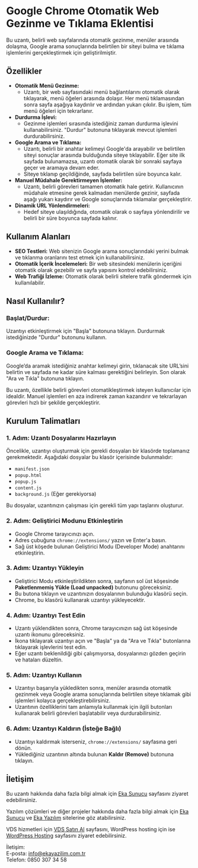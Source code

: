 # Google Chrome Otomatik Web Gezinme ve Tıklama Eklentisi

Bu uzantı, belirli web sayfalarında otomatik gezinme, menüler arasında dolaşma, Google arama sonuçlarında belirtilen bir siteyi bulma ve tıklama işlemlerini gerçekleştirmek için geliştirilmiştir.

## Özellikler

- **Otomatik Menü Gezinme:**
  - Uzantı, bir web sayfasındaki menü bağlantılarını otomatik olarak tıklayarak, menü öğeleri arasında dolaşır. Her menü tıklamasından sonra sayfa aşağıya kaydırılır ve ardından yukarı çıkılır. Bu işlem, tüm menü öğeleri için tekrarlanır.
- **Durdurma İşlevi:**
  - Gezinme işlemleri sırasında istediğiniz zaman durdurma işlevini kullanabilirsiniz. "Durdur" butonuna tıklayarak mevcut işlemleri durdurabilirsiniz.
- **Google Arama ve Tıklama:**
  - Uzantı, belirli bir anahtar kelimeyi Google'da arayabilir ve belirtilen siteyi sonuçlar arasında bulduğunda siteye tıklayabilir. Eğer site ilk sayfada bulunamazsa, uzantı otomatik olarak bir sonraki sayfaya geçer ve aramaya devam eder.
  - Siteye tıklanıp geçildiğinde, sayfada belirtilen süre boyunca kalır.
- **Manuel Müdahale Gerektirmeyen İşlemler:**
  - Uzantı, belirli görevleri tamamen otomatik hale getirir. Kullanıcının müdahale etmesine gerek kalmadan menülerde gezinir, sayfada aşağı yukarı kaydırır ve Google sonuçlarında tıklamalar gerçekleştirir.
- **Dinamik URL Yönlendirmeleri:**
  - Hedef siteye ulaşıldığında, otomatik olarak o sayfaya yönlendirilir ve belirli bir süre boyunca sayfada kalınır.

## Kullanım Alanları

- **SEO Testleri:** Web sitenizin Google arama sonuçlarındaki yerini bulmak ve tıklanma oranlarını test etmek için kullanabilirsiniz.
- **Otomatik İçerik İncelemeleri:** Bir web sitesindeki menülerin içeriğini otomatik olarak gezebilir ve sayfa yapısını kontrol edebilirsiniz.
- **Web Trafiği İzleme:** Otomatik olarak belirli sitelere trafik göndermek için kullanılabilir.

## Nasıl Kullanılır?

### Başlat/Durdur:
Uzantıyı etkinleştirmek için "Başla" butonuna tıklayın. Durdurmak istediğinizde "Durdur" butonunu kullanın.

### Google Arama ve Tıklama:
Google’da aramak istediğiniz anahtar kelimeyi girin, tıklanacak site URL’sini belirtin ve sayfada ne kadar süre kalması gerektiğini belirleyin. Son olarak "Ara ve Tıkla" butonuna tıklayın.

Bu uzantı, özellikle belirli görevleri otomatikleştirmek isteyen kullanıcılar için idealdir. Manuel işlemleri en aza indirerek zaman kazandırır ve tekrarlayan görevleri hızlı bir şekilde gerçekleştirir.

## Kurulum Talimatları

### 1. Adım: Uzantı Dosyalarını Hazırlayın
Öncelikle, uzantıyı oluşturmak için gerekli dosyaları bir klasörde toplamanız gerekmektedir. Aşağıdaki dosyalar bu klasör içerisinde bulunmalıdır:

- `manifest.json`
- `popup.html`
- `popup.js`
- `content.js`
- `background.js` (Eğer gerekiyorsa)

Bu dosyalar, uzantınızın çalışması için gerekli tüm yapı taşlarını oluşturur.

### 2. Adım: Geliştirici Modunu Etkinleştirin
- Google Chrome tarayıcınızı açın.
- Adres çubuğuna `chrome://extensions/` yazın ve Enter'a basın.
- Sağ üst köşede bulunan Geliştirici Modu (Developer Mode) anahtarını etkinleştirin.

### 3. Adım: Uzantıyı Yükleyin
- Geliştirici Modu etkinleştirildikten sonra, sayfanın sol üst köşesinde **Paketlenmemiş Yükle (Load unpacked)** butonunu göreceksiniz.
- Bu butona tıklayın ve uzantınızın dosyalarının bulunduğu klasörü seçin.
- Chrome, bu klasörü kullanarak uzantıyı yükleyecektir.

### 4. Adım: Uzantıyı Test Edin
- Uzantı yüklendikten sonra, Chrome tarayıcınızın sağ üst köşesinde uzantı ikonunu göreceksiniz.
- İkona tıklayarak uzantıyı açın ve "Başla" ya da "Ara ve Tıkla" butonlarına tıklayarak işlevlerini test edin.
- Eğer uzantı beklenildiği gibi çalışmıyorsa, dosyalarınızı gözden geçirin ve hataları düzeltin.

### 5. Adım: Uzantıyı Kullanın
- Uzantıyı başarıyla yükledikten sonra, menüler arasında otomatik gezinmek veya Google arama sonuçlarında belirtilen siteye tıklamak gibi işlemleri kolayca gerçekleştirebilirsiniz.
- Uzantının özelliklerini tam anlamıyla kullanmak için ilgili butonları kullanarak belirli görevleri başlatabilir veya durdurabilirsiniz.

### 6. Adım: Uzantıyı Kaldırın (İsteğe Bağlı)
- Uzantıyı kaldırmak isterseniz, `chrome://extensions/` sayfasına geri dönün.
- Yüklediğiniz uzantının altında bulunan **Kaldır (Remove)** butonuna tıklayın.

## İletişim

Bu uzantı hakkında daha fazla bilgi almak için [Eka Sunucu](https://www.ekasunucu.com/yazilim/google-chrome-otomatik-web-gezinme-ve-tiklama-eklentisi) sayfasını ziyaret edebilirsiniz.

Yazılım çözümleri ve diğer projeler hakkında daha fazla bilgi almak için [Eka Sunucu](https://www.ekasunucu.com/) ve [Eka Yazılım](https://ekayazilim.com.tr) sitelerine göz atabilirsiniz.

VDS hizmetleri için [VDS Satın Al](https://www.ekasunucu.com/kategori/turkiye-lokasyon-vds-vps) sayfasını, WordPress hosting için ise [WordPress Hosting](https://www.ekasunucu.com/kategori/wordpress-hosting) sayfasını ziyaret edebilirsiniz.

İletişim:  
E-posta: [info@ekayazilim.com.tr](mailto:info@ekayazilim.com.tr)  
Telefon: 0850 307 34 58
